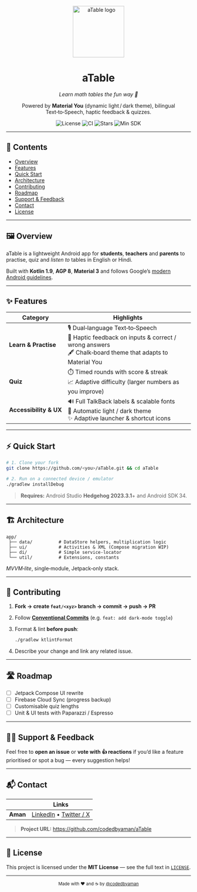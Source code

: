 <p align="center">
  <img src="https://github.com/user-attachments/assets/ad2d946d-a72d-4112-a7d0-839f08a0bed6" width="140" alt="aTable logo"/>
</p>

<h1 align="center">aTable</h1>
<p align="center"><em>Learn math tables the fun way 🧮</em></p>
<p align="center">
  Powered by <strong>Material You</strong> (dynamic light / dark theme), bilingual Text‑to‑Speech, haptic feedback & quizzes.
</p>

<p align="center">
  <img src="https://img.shields.io/github/license/codedbyaman/aTable?style=for-the-badge" alt="License"/>
  <img src="https://img.shields.io/github/actions/workflow/status/codedbyaman/aTable/android.yml?style=for-the-badge&label=CI" alt="CI"/>
  <img src="https://img.shields.io/github/stars/codedbyaman/aTable?style=for-the-badge&color=yellow" alt="Stars"/>
  <img src="https://img.shields.io/badge/MinSDK-21%2B-blueviolet?style=for-the-badge" alt="Min SDK"/>
</p>

---

## 📑 Contents
- [Overview](#overview)
- [Features](#features)
- [Quick Start](#quick-start)
- [Architecture](#architecture)
- [Contributing](#contributing)
- [Roadmap](#roadmap)
- [Support & Feedback](#support--feedback)
- [Contact](#contact)
- [License](#license)

---

## 🖼️ Overview
aTable is a lightweight Android app for **students**, **teachers** and **parents** to practise, quiz and *listen to* tables in English or Hindi.

Built with **Kotlin 1.9**, **AGP 8**, **Material 3** and follows Google’s [modern Android guidelines](https://developer.android.com/guide).

---

## ✨ Features

| Category | Highlights |
| -------- | ---------- |
| **Learn & Practise** | 🎙️&nbsp;Dual‑language Text‑to‑Speech<br/>📳&nbsp;Haptic feedback on inputs & correct / wrong answers<br/>🖋️&nbsp;Chalk‑board theme that adapts to Material You |
| **Quiz** | ⏱️&nbsp;Timed rounds with score & streak<br/>📈&nbsp;Adaptive difficulty (larger numbers as you improve) |
| **Accessibility & UX** | 🔊&nbsp;Full TalkBack labels & scalable fonts<br/>🎨&nbsp;Automatic light / dark theme<br/>✨&nbsp;Adaptive launcher & shortcut icons |

---

## ⚡ Quick Start

```bash
# 1. Clone your fork
git clone https://github.com/<you>/aTable.git && cd aTable

# 2. Run on a connected device / emulator
./gradlew installDebug
```

> **Requires:** Android Studio **Hedgehog 2023.3.1**+ and Android SDK 34.

---

## 🏗️ Architecture

```text
app/
 ├── data/          # DataStore helpers, multiplication logic
 ├── ui/            # Activities & XML (Compose migration WIP)
 ├── di/            # Simple service‑locator
 └── util/          # Extensions, constants
```

*MVVM‑lite*, single‑module, Jetpack‑only stack.

---

## 🤝 Contributing

1. **Fork → create `feat/<xyz>` branch → commit → push → PR**
2. Follow **[Conventional Commits](https://www.conventionalcommits.org)** (e.g. `feat: add dark‑mode toggle`)
3. Format & lint **before push**:

   ```bash
   ./gradlew ktlintFormat
   ```

4. Describe your change and link any related issue.

---

## 🛣️ Roadmap

- [ ] Jetpack Compose UI rewrite  
- [ ] Firebase Cloud Sync (progress backup)  
- [ ] Customisable quiz lengths  
- [ ] Unit & UI tests with Paparazzi / Espresso  

---

## 🙋‍♂️ Support & Feedback

Feel free to **open an issue** or **vote with 👍 reactions** if you’d like a feature prioritised or spot a bug &mdash; every suggestion helps!

---

## 📬 Contact

|            | Links |
| ---------- | ----- |
| **Aman**   | [LinkedIn](https://www.linkedin.com/in/aman-kumar-2a809753/) • [Twitter / X](https://twitter.com/codedbyaman) |

> **Project URL:** <https://github.com/codedbyaman/aTable>

---

## 📜 License

This project is licensed under the **MIT License** &mdash; see the full text in [`LICENSE`](LICENSE).

---

<p align="center"><sub>Made with ❤️ and ☕ by <a href="https://github.com/codedbyaman">@codedbyaman</a></sub></p>
